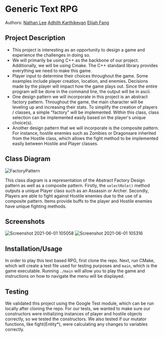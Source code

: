 # Generic Text RPG
 
Authors: [Nathan Lee](https://github.com/ENathanLee) [Adhith Karthikeyan](https://github.com/kkadhith) [Elijah Fang](https://githhub.com/efang006) 
 
## Project Description
 * This project is interesting as an opportunity to design a game and experience the challenges in doing so.
 * We will primarily be using C++ as the backbone of our project. Additionally, we will be using Cmake. The C++ standard library provides everything we need to make this game. 
 * Player input to determine their choices throughout the game. Some examples include player creation, location, and enemies. Decisions made by the player will impact how the game plays out. Since the entire program will be done in the command line, the output will be in ascii.
 * One design pattern we will incorporate in this project is an abstract factory pattern. Throughout the game, the main character will be leveling up and increasing their stats. To simplify the creation of players / classes, a simple "factory" will be implemented. Within this class, class selection can be implemented easily based on the player's unique choice(s).
 * Another design pattern that we will incorporate is the composite pattern. For instance, hostile enemies such as Zombies or Dragonsare inherited from the Hostile class, which allows the fight method to be implemented easily between Hostile and Player classes.
## Class Diagram
![FactoryPattern](https://user-images.githubusercontent.com/24882134/120295803-599b1100-c27c-11eb-9072-2bd24f34e6b9.png)

This class diagram is a representation of the Abstract Factory Design pattern as well as a composite pattern. Firstly, the `selectRole()` method outputs a unique Player class such as an Assassin or Archer. Secondly, Players are able to fight against Hostile enemies due to the use of a composite pattern. Items provide buffs to the player and Hostile enemies have unique fighting methods.

 
 ## Screenshots
 ![Screenshot 2021-06-01 105058](https://user-images.githubusercontent.com/81644831/120368940-80326980-c2c7-11eb-9495-03a2d0e16a1a.png)
 ![Screenshot 2021-06-01 105316](https://user-images.githubusercontent.com/81644831/120369011-95a79380-c2c7-11eb-9bef-a5d66efc1aab.png)

 ## Installation/Usage
 In order to play this text based RPG, first clone the repo. Next, run CMake, which will create a test file used for testing purposes and `main`, which is the game executable. Running `./main` will allow you to play the game and instructions on how to navigate the menu will be displayed.
 ## Testing
 We validated this project using the Google Test module, which can be run locally after cloning the repo. For our tests, we wanted to make sure our constructors were initializing instances of player and hostile objects correctly, so we tested the constructors. We also tested if our mutator functions, like fight(Entity*), were calculating any changes to variables correctly.
 
